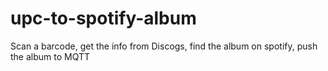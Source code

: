 # upc-to-spotify-album
Scan a barcode, get the info from Discogs, find the album on spotify, push the album to MQTT
